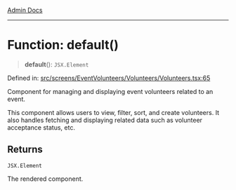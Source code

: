 [Admin Docs](/)

***

# Function: default()

> **default**(): `JSX.Element`

Defined in: [src/screens/EventVolunteers/Volunteers/Volunteers.tsx:65](https://github.com/gautam-divyanshu/talawa-admin/blob/7e5a95aa37ca1c5b95489b6b18ea8cf85fb3559b/src/screens/EventVolunteers/Volunteers/Volunteers.tsx#L65)

Component for managing and displaying event volunteers related to an event.

This component allows users to view, filter, sort, and create volunteers. It also handles fetching and displaying related data such as volunteer acceptance status, etc.

## Returns

`JSX.Element`

The rendered component.
